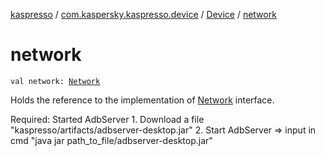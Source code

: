 [kaspresso](../../index.md) / [com.kaspersky.kaspresso.device](../index.md) / [Device](index.md) / [network](./network.md)

# network

`val network: `[`Network`](../../com.kaspersky.kaspresso.device.network/-network/index.md)

Holds the reference to the implementation of [Network](../../com.kaspersky.kaspresso.device.network/-network/index.md) interface.

Required: Started AdbServer
    1. Download a file "kaspresso/artifacts/adbserver-desktop.jar"
    2. Start AdbServer =&gt; input in cmd "java jar path_to_file/adbserver-desktop.jar"

